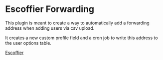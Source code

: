 Escoffier Forwarding
====================

This plugin is meant to create a way to automatically add a forwarding address when adding users via csv upload.

It creates a new custom profile field and a cron job to write this address to the user options table.

[Escoffier](http://www.escoffieronline.com)